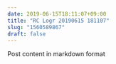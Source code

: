 ```yaml
---
date: 2019-06-15T18:11:07+09:00
title: "RC Logr 20190615 181107"
slug: "1560589867"
draft: false
---
```


Post content in markdown format
